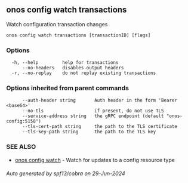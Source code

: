 <!--
SPDX-FileCopyrightText: 2019-present Open Networking Foundation <info@opennetworking.org>

SPDX-License-Identifier: Apache-2.0
-->

## onos config watch transactions

Watch configuration transaction changes

```
onos config watch transactions [transactionID] [flags]
```

### Options

```
  -h, --help         help for transactions
      --no-headers   disables output headers
  -r, --no-replay    do not replay existing transactions
```

### Options inherited from parent commands

```
      --auth-header string       Auth header in the form 'Bearer <base64>'
      --no-tls                   if present, do not use TLS
      --service-address string   the gRPC endpoint (default "onos-config:5150")
      --tls-cert-path string     the path to the TLS certificate
      --tls-key-path string      the path to the TLS key
```

### SEE ALSO

* [onos config watch](onos_config_watch.md)	 - Watch for updates to a config resource type

###### Auto generated by spf13/cobra on 29-Jun-2024
